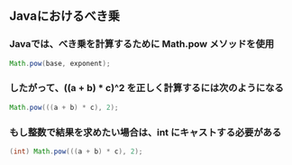 ## Javaにおけるべき乗

### Javaでは、べき乗を計算するために Math.pow メソッドを使用
```java
Math.pow(base, exponent);
```

### したがって、((a + b) * c)^2 を正しく計算するには次のようになる
```java
Math.pow(((a + b) * c), 2);
```

### もし整数で結果を求めたい場合は、int にキャストする必要がある
```java
(int) Math.pow(((a + b) * c), 2);
```